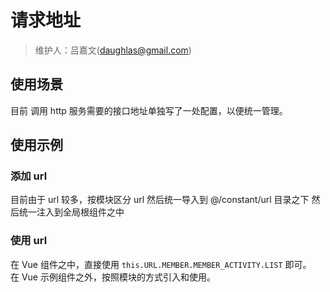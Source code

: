 # 请求地址
> 维护人：吕嘉文(daughlas@gmail.com)

## 使用场景
目前 调用 http 服务需要的接口地址单独写了一处配置，以便统一管理。  

## 使用示例
### 添加 url
目前由于 url 较多，按模块区分 url
然后统一导入到 @/constant/url 目录之下
然后统一注入到全局根组件之中

### 使用 url
在 Vue 组件之中，直接使用 `this.URL.MEMBER.MEMBER_ACTIVITY.LIST` 即可。  
在 Vue 示例组件之外，按照模块的方式引入和使用。
